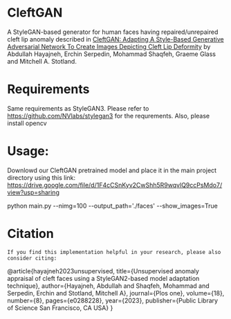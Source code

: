 # CleftGAN
A StyleGAN-based generator for human faces having repaired/unrepaired cleft lip anomaly described in [CleftGAN: Adapting A Style-Based Generative Adversarial Network To Create Images Depicting Cleft Lip Deformity](https://arxiv.org/abs/) by Abdullah Hayajneh, Erchin Serpedin, Mohammad Shaqfeh, Graeme Glass and Mitchell A. Stotland.

# Requirements
Same requirements as StyleGAN3. Please refer to 
https://github.com/NVlabs/stylegan3 
for the requrements.
Also, please install opencv

# Usage:
Downlowd our CleftGAN pretrained model and place it in the main project directory using this link:
https://drive.google.com/file/d/1F4cCSnKyv2CwShh5R9wqvlQ9ccPsMdo7/view?usp=sharing

python main.py --nimg=100 --output_path='./faces' --show_images=True

# Citation
```
If you find this implementation helpful in your research, please also consider citing:
```
@article{hayajneh2023unsupervised,
  title={Unsupervised anomaly appraisal of cleft faces using a StyleGAN2-based model adaptation technique},
  author={Hayajneh, Abdullah and Shaqfeh, Mohammad and Serpedin, Erchin and Stotland, Mitchell A},
  journal={Plos one},
  volume={18},
  number={8},
  pages={e0288228},
  year={2023},
  publisher={Public Library of Science San Francisco, CA USA}
}
```
